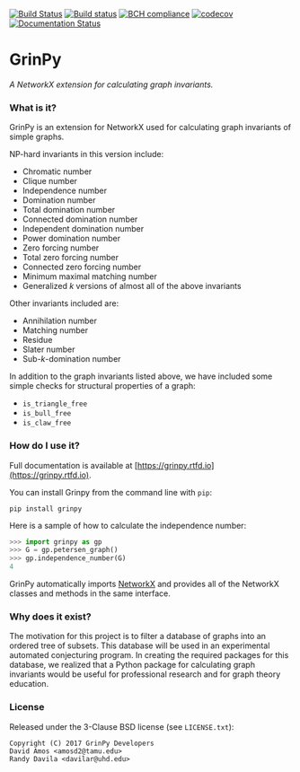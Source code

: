 [![Build Status](https://travis-ci.org/somacdivad/grinpy.svg?branch=master)](https://travis-ci.org/somacdivad/grinpy) [![Build status](https://ci.appveyor.com/api/projects/status/aqqnfhlce26f09xn/branch/master?svg=true)](https://ci.appveyor.com/project/somacdivad/grinpy/branch/master) [![BCH compliance](https://bettercodehub.com/edge/badge/somacdivad/grinpy?branch=master)](https://bettercodehub.com/) [![codecov](https://codecov.io/gh/somacdivad/grinpy/branch/master/graph/badge.svg)](https://codecov.io/gh/somacdivad/grinpy) [![Documentation Status](https://readthedocs.org/projects/grinpy/badge/)](http://grinpy.readthedocs.io/en/latest/)

# GrinPy
*A NetworkX extension for calculating graph invariants.*

### What is it?
GrinPy is an extension for NetworkX used for calculating graph invariants of
simple graphs.

NP-hard invariants in this version include:

* Chromatic number
* Clique number
* Independence number
* Domination number
* Total domination number
* Connected domination number
* Independent domination number
* Power domination number
* Zero forcing number
* Total zero forcing number
* Connected zero forcing number
* Minimum maximal matching number
* Generalized *k* versions of almost all of the above invariants

Other invariants included are:

* Annihilation number
* Matching number
* Residue
* Slater number
* Sub-*k*-domination number

In addition to the graph invariants listed above, we have included some
simple checks for structural properties of a graph:

* `is_triangle_free`
* `is_bull_free`
* `is_claw_free`

### How do I use it?
Full documentation is available at [https://grinpy.rtfd.io](https://grinpy.rtfd.io).

You can install Grinpy from the command line with `pip`:

```
pip install grinpy
```

Here is a sample of how to calculate the independence number:
```python
>>> import grinpy as gp
>>> G = gp.petersen_graph()
>>> gp.independence_number(G)
4
```

GrinPy automatically imports [NetworkX](https://github.com/networkx/networkx) and provides all of the NetworkX classes and methods in the same interface.

### Why does it exist?
The motivation for this project is to filter a database of graphs into an
ordered tree of subsets. This database will be used in an experimental automated
conjecturing program. In creating the required packages for this database, we
realized that a Python package for calculating graph invariants would be
useful for professional research and for graph theory education.

### License
Released under the 3-Clause BSD license (see `LICENSE.txt`):

    Copyright (C) 2017 GrinPy Developers
    David Amos <amosd2@tamu.edu>
    Randy Davila <davilar@uhd.edu>
